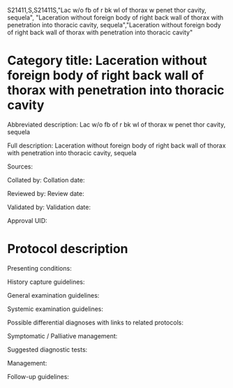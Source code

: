 S21411,S,S21411S,"Lac w/o fb of r bk wl of thorax w penet thor cavity, sequela", "Laceration without foreign body of right back wall of thorax with penetration into thoracic cavity, sequela","Laceration without foreign body of right back wall of thorax with penetration into thoracic cavity"
# Category title: Laceration without foreign body of right back wall of thorax with penetration into thoracic cavity

Abbreviated description: Lac w/o fb of r bk wl of thorax w penet thor cavity, sequela

Full description: Laceration without foreign body of right back wall of thorax with penetration into thoracic cavity, sequela

Sources:

Collated by:
Collation date:

Reviewed by:
Review date:

Validated by:
Validation date:

Approval UID:

# Protocol description

Presenting conditions:

History capture guidelines:

General examination guidelines:

Systemic examination guidelines:

Possible differential diagnoses with links to related protocols:

Symptomatic / Palliative management:

Suggested diagnostic tests:

Management:

Follow-up guidelines:
